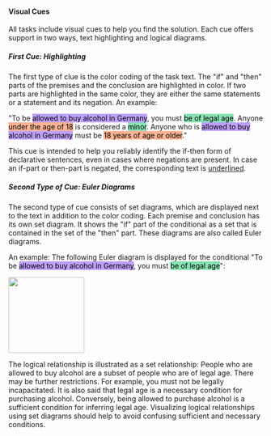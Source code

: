 #### Visual Cues

All tasks include visual cues to help you find the solution. Each cue offers support in two ways, text highlighting and logical diagrams.

##### First Cue: Highlighting

The first type of clue is the color coding of the task text. The "if" and "then" parts of the premises and the conclusion are highlighted in color. If two parts are highlighted in the same color, they are either the same statements or a statement and its negation. An example:

"To be <mark style="background-color: #874fff88">allowed to buy alcohol in Germany</mark>, you must <mark style="background-color: #24CB7188">be of legal age</mark>. Anyone <mark style="background-color: #FF723788">under the age of 18</mark> is considered a <mark style="background-color: #24CB7188">minor</mark>. Anyone who is <mark style="background-color: #874fff88">allowed to buy alcohol in Germany</mark> must be <mark style="background-color: #FF723788">18 years of age or older</mark>."

This cue is intended to help you reliably identify the if-then form of declarative sentences, even in cases where negations are present. In case an if-part or then-part is negated, the corresponding text is <ins>underlined</ins>.

##### Second Type of Cue: Euler Diagrams

The second type of cue consists of set diagrams, which are displayed next to the text in addition to the color coding. Each premise and conclusion has its own set diagram. It shows the "if" part of the conditional as a set that is contained in the set of the "then" part. These diagrams are also called Euler diagrams.

An example: The following Euler diagram is displayed for the conditional "To be <mark style="background-color: #874fff88">allowed to buy alcohol in Germany</mark>, you must <mark style="background-color: #24CB7188">be of legal age</mark>":

<div width="300px" style="position: center"><img src="./assets/euler_example.png" width="auto" height="150px"></div>

The logical relationship is illustrated as a set relationship: People who are allowed to buy alcohol are a subset of people who are of legal age. There may be further restrictions. For example, you must not be legally incapacitated. It is also said that legal age is a necessary condition for purchasing alcohol. Conversely, being allowed to purchase alcohol is a sufficient condition for inferring legal age. Visualizing logical relationships using set diagrams should help to avoid confusing sufficient and necessary conditions.